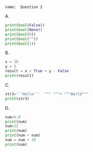 ﻿```ngMeta
name:  Question 2

```


A.

```python
print(bool(False))
print(bool(None))
print(bool(0))
print(bool(""))
print(bool(1))
 ```

B. 

```python
x = 20
y = 5
result = x + True + y - False
print(result)
 ```

C.

```python
str3='''Hello'''  """ """+ """World"""
print(str3)
 ```

D.

```python
num=6.8
print(num)
num=12
print(num)
print(num + num)
num = num + 10
print(num)
 ```
